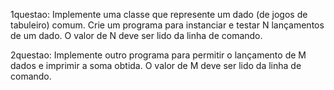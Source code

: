 1questao: 
Implemente uma classe que represente um dado (de jogos de tabuleiro) comum. Crie um programa para instanciar e testar N lançamentos de um dado. O valor de N deve ser lido da linha de comando.

2questao:
Implemente outro programa para permitir o lançamento de M dados e imprimir a soma obtida. O valor de M deve ser lido da linha de comando.
